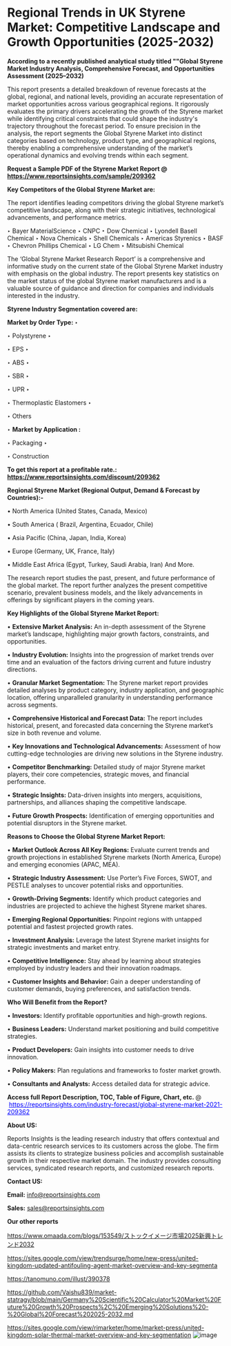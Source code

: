 # Regional Trends in UK Styrene Market: Competitive Landscape and Growth Opportunities (2025-2032)

<strong>According to a recently published analytical study titled ""Global Styrene Market Industry Analysis, Comprehensive Forecast, and Opportunities Assessment (2025–2032)</strong>

This report presents a detailed breakdown of revenue forecasts at the global, regional, and national levels, providing an accurate representation of market opportunities across various geographical regions. It rigorously evaluates the primary drivers accelerating the growth of the Styrene market while identifying critical constraints that could shape the industry's trajectory throughout the forecast period. To ensure precision in the analysis, the report segments the Global Styrene Market into distinct categories based on technology, product type, and geographical regions, thereby enabling a comprehensive understanding of the market’s operational dynamics and evolving trends within each segment.

<strong>Request a Sample PDF of the Styrene Market Report </strong><strong>@<a href=https://www.reportsinsights.com/sample/209362 style=color:#0000ff;> https://www.reportsinsights.com/sample/209362</a></strong></font>

<strong>Key Competitors of the Global Styrene Market are:</strong>

The report identifies leading competitors driving the global Styrene market’s competitive landscape, along with their strategic initiatives, technological advancements, and performance metrics.

‣ Bayer MaterialScience
‣ CNPC
‣ Dow Chemical
‣ Lyondell Basell Chemical
‣ Nova Chemicals
‣ Shell Chemicals
‣ Americas Styrenics
‣ BASF
‣ Chevron Phillips Chemical
‣ LG Chem
‣ Mitsubishi Chemical

The ‘Global Styrene Market Research Report’ is a comprehensive and informative study on the current state of the Global Styrene Market industry with emphasis on the global industry. The report presents key statistics on the market status of the global Styrene market manufacturers and is a valuable source of guidance and direction for companies and individuals interested in the industry.

<strong>Styrene Industry Segmentation covered are:</strong>

<strong>Market by Order Type: </strong>
‣ 

‣ Polystyrene
‣ 

‣ EPS
‣ 

‣ ABS
‣ 

‣ SBR
‣ 

‣ UPR
‣ 

‣ Thermoplastic Elastomers
‣ 

‣ Others

‣ 
<strong>Market by Application :</strong>

‣ Packaging
‣ 

‣ Construction

<strong>To get this report at a profitable rate.: <a href=https://www.reportsinsights.com/discount/209362 style=color:#0000ff;>https://www.reportsinsights.com/discount/209362</a></strong></font>

<strong>Regional Styrene Market (Regional Output, Demand &amp; Forecast by Countries):-</strong>

• North America (United States, Canada, Mexico)

• South America ( Brazil, Argentina, Ecuador, Chile)

• Asia Pacific (China, Japan, India, Korea)

• Europe (Germany, UK, France, Italy)

• Middle East Africa (Egypt, Turkey, Saudi Arabia, Iran) And More.

The research report studies the past, present, and future performance of the global market. The report further analyzes the present competitive scenario, prevalent business models, and the likely advancements in offerings by significant players in the coming years.

<strong>Key Highlights of the Global Styrene Market Report:</strong>

• <strong>Extensive Market Analysis:</strong> An in-depth assessment of the Styrene market’s landscape, highlighting major growth factors, constraints, and opportunities.

• <strong>Industry Evolution:</strong> Insights into the progression of market trends over time and an evaluation of the factors driving current and future industry directions.

• <strong>Granular Market Segmentation:</strong> The Styrene market report provides detailed analyses by product category, industry application, and geographic location, offering unparalleled granularity in understanding performance across segments.

• <strong>Comprehensive Historical and Forecast Data:</strong> The report includes historical, present, and forecasted data concerning the Styrene market’s size in both revenue and volume.

• <strong>Key Innovations and Technological Advancements:</strong> Assessment of how cutting-edge technologies are driving new solutions in the Styrene industry.

• <strong>Competitor Benchmarking:</strong> Detailed study of major Styrene market players, their core competencies, strategic moves, and financial performance.

• <strong>Strategic Insights:</strong> Data-driven insights into mergers, acquisitions, partnerships, and alliances shaping the competitive landscape.

• <strong>Future Growth Prospects:</strong> Identification of emerging opportunities and potential disruptors in the Styrene market.

<strong>Reasons to Choose the Global Styrene Market Report:</strong>

• <strong>Market Outlook Across All Key Regions:</strong> Evaluate current trends and growth projections in established Styrene markets (North America, Europe) and emerging economies (APAC, MEA).

• <strong>Strategic Industry Assessment:</strong> Use Porter’s Five Forces, SWOT, and PESTLE analyses to uncover potential risks and opportunities.

• <strong>Growth-Driving Segments:</strong> Identify which product categories and industries are projected to achieve the highest Styrene market shares.

• <strong>Emerging Regional Opportunities:</strong> Pinpoint regions with untapped potential and fastest projected growth rates.

• <strong>Investment Analysis:</strong> Leverage the latest Styrene market insights for strategic investments and market entry.

• <strong>Competitive Intelligence:</strong> Stay ahead by learning about strategies employed by industry leaders and their innovation roadmaps.

• <strong>Customer Insights and Behavior:</strong> Gain a deeper understanding of customer demands, buying preferences, and satisfaction trends.

<strong>Who Will Benefit from the Report?</strong>

• <strong>Investors:</strong> Identify profitable opportunities and high-growth regions.

• <strong>Business Leaders:</strong> Understand market positioning and build competitive strategies.

• <strong>Product Developers:</strong> Gain insights into customer needs to drive innovation.

• <strong>Policy Makers:</strong> Plan regulations and frameworks to foster market growth.

• <strong>Consultants and Analysts:</strong> Access detailed data for strategic advice.
</ul>
<strong>Access full Report Description, TOC, Table of Figure, Chart, etc. </strong>@  <a href=https://reportsinsights.com/industry-forecast/global-styrene-market-2021-209362 style=color:#0000ff;>https://reportsinsights.com/industry-forecast/global-styrene-market-2021-209362</a></font>

<strong><strong>About US</strong>:</strong>

Reports Insights is the leading research industry that offers contextual and data-centric research services to its customers across the globe. The firm assists its clients to strategize business policies and accomplish sustainable growth in their respective market domain. The industry provides consulting services, syndicated research reports, and customized research reports.

<strong>Contact US:</strong>

<p class=""""><b>Email:</b> <a href=mailto:info@reportsinsights.com>info@reportsinsights.com</a></p>
<p class=""""><b>Sales:</b> <a href=mailto:sales@reportsinsights.com>sales@reportsinsights.com</a></p>

<strong>Our other reports</strong>

<a href=https://www.omaada.com/blogs/153549/ストックイメージ市場2025新興トレンド2032>https://www.omaada.com/blogs/153549/ストックイメージ市場2025新興トレンド2032</a>

<a href=https://sites.google.com/view/trendsurge/home/new-press/united-kingdom-updated-antifouling-agent-market-overview-and-key-segmenta>https://sites.google.com/view/trendsurge/home/new-press/united-kingdom-updated-antifouling-agent-market-overview-and-key-segmenta</a>

<a href=https://tanomuno.com/illust/390378>https://tanomuno.com/illust/390378</a>

<a href=https://github.com/Vaishu839/market-statragy/blob/main/Germany%20Scientific%20Calculator%20Market%20Future%20Growth%20Prospects%2C%20Emerging%20Solutions%20-%20Global%20Forecast%202025-2032.md>https://github.com/Vaishu839/market-statragy/blob/main/Germany%20Scientific%20Calculator%20Market%20Future%20Growth%20Prospects%2C%20Emerging%20Solutions%20-%20Global%20Forecast%202025-2032.md</a>

<a href=https://sites.google.com/view/rimarketer/home/market-press/united-kingdom-solar-thermal-market-overview-and-key-segmentation>https://sites.google.com/view/rimarketer/home/market-press/united-kingdom-solar-thermal-market-overview-and-key-segmentation</a>
![image](https://github.com/user-attachments/assets/76763fc9-ddcd-4a5b-95f6-a1bc5ed8c314)
